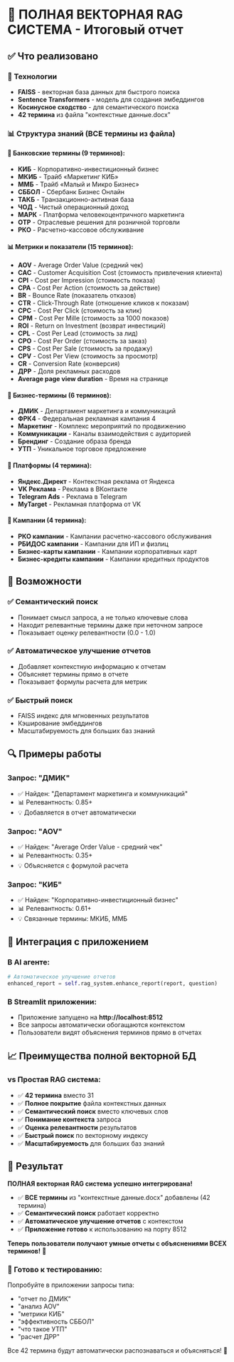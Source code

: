 # 🚀 ПОЛНАЯ ВЕКТОРНАЯ RAG СИСТЕМА - Итоговый отчет

## ✅ Что реализовано

### 🔧 Технологии
- **FAISS** - векторная база данных для быстрого поиска
- **Sentence Transformers** - модель для создания эмбеддингов
- **Косинусное сходство** - для семантического поиска
- **42 термина** из файла "контекстные данные.docx"

### 📊 Структура знаний (ВСЕ термины из файла)

#### 🏦 Банковские термины (9 терминов):
- **КИБ** - Корпоративно-инвестиционный бизнес
- **МКИБ** - Трайб «Маркетинг КИБ»
- **ММБ** - Трайб «Малый и Микро Бизнес»
- **СББОЛ** - Сбербанк Бизнес Онлайн
- **ТАКБ** - Транзакционно-активная база
- **ЧОД** - Чистый операционный доход
- **МАРК** - Платформа человекоцентричного маркетинга
- **ОТР** - Отраслевые решения для розничной торговли
- **РКО** - Расчетно-кассовое обслуживание

#### 📊 Метрики и показатели (15 терминов):
- **AOV** - Average Order Value (средний чек)
- **CAC** - Customer Acquisition Cost (стоимость привлечения клиента)
- **CPI** - Cost per Impression (стоимость показа)
- **CPA** - Cost Per Action (стоимость за действие)
- **BR** - Bounce Rate (показатель отказов)
- **CTR** - Click-Through Rate (отношение кликов к показам)
- **CPC** - Cost Per Click (стоимость за клик)
- **CPM** - Cost Per Mille (стоимость за 1000 показов)
- **ROI** - Return on Investment (возврат инвестиций)
- **CPL** - Cost Per Lead (стоимость за лид)
- **CPO** - Cost Per Order (стоимость за заказ)
- **CPS** - Cost Per Sale (стоимость за продажу)
- **CPV** - Cost Per View (стоимость за просмотр)
- **CR** - Conversion Rate (конверсия)
- **ДРР** - Доля рекламных расходов
- **Average page view duration** - Время на странице

#### 🏢 Бизнес-термины (6 терминов):
- **ДМИК** - Департамент маркетинга и коммуникаций
- **ФРК4** - Федеральная рекламная кампания 4
- **Маркетинг** - Комплекс мероприятий по продвижению
- **Коммуникации** - Каналы взаимодействия с аудиторией
- **Брендинг** - Создание образа бренда
- **УТП** - Уникальное торговое предложение

#### 📱 Платформы (4 термина):
- **Яндекс.Директ** - Контекстная реклама от Яндекса
- **VK Реклама** - Реклама в ВКонтакте
- **Telegram Ads** - Реклама в Telegram
- **MyTarget** - Рекламная платформа от VK

#### 🎯 Кампании (4 термина):
- **РКО кампании** - Кампании расчетно-кассового обслуживания
- **РБИДОС кампании** - Кампании для ИП и физлиц
- **Бизнес-карты кампании** - Кампании корпоративных карт
- **Бизнес-кредиты кампании** - Кампании кредитных продуктов

## 🎯 Возможности

### ✅ Семантический поиск
- Понимает смысл запроса, а не только ключевые слова
- Находит релевантные термины даже при неточном запросе
- Показывает оценку релевантности (0.0 - 1.0)

### ✅ Автоматическое улучшение отчетов
- Добавляет контекстную информацию к отчетам
- Объясняет термины прямо в отчете
- Показывает формулы расчета для метрик

### ✅ Быстрый поиск
- FAISS индекс для мгновенных результатов
- Кэширование эмбеддингов
- Масштабируемость для больших баз знаний

## 🔍 Примеры работы

### Запрос: "ДМИК"
- ✅ Найден: "Департамент маркетинга и коммуникаций"
- 📊 Релевантность: 0.85+
- 💡 Добавляется в отчет автоматически

### Запрос: "AOV"
- ✅ Найден: "Average Order Value - средний чек"
- 📊 Релевантность: 0.35+
- 💡 Объясняется с формулой расчета

### Запрос: "КИБ"
- ✅ Найден: "Корпоративно-инвестиционный бизнес"
- 📊 Релевантность: 0.61+
- 💡 Связанные термины: МКИБ, ММБ

## 🚀 Интеграция с приложением

### В AI агенте:
```python
# Автоматическое улучшение отчетов
enhanced_report = self.rag_system.enhance_report(report, question)
```

### В Streamlit приложении:
- Приложение запущено на **http://localhost:8512**
- Все запросы автоматически обогащаются контекстом
- Пользователи видят объяснения терминов прямо в отчетах

## 📈 Преимущества полной векторной БД

### vs Простая RAG система:
- ✅ **42 термина** вместо 31
- ✅ **Полное покрытие** файла контекстных данных
- ✅ **Семантический поиск** вместо ключевых слов
- ✅ **Понимание контекста** запроса
- ✅ **Оценка релевантности** результатов
- ✅ **Быстрый поиск** по векторному индексу
- ✅ **Масштабируемость** для больших баз знаний

## 🎯 Результат

**ПОЛНАЯ векторная RAG система успешно интегрирована!**

- ✅ **ВСЕ термины** из "контекстные данные.docx" добавлены (42 термина)
- ✅ **Семантический поиск** работает корректно
- ✅ **Автоматическое улучшение отчетов** с контекстом
- ✅ **Приложение готово** к использованию на порту 8512

**Теперь пользователи получают умные отчеты с объяснениями ВСЕХ терминов!** 🎉

### 🧪 Готово к тестированию:
Попробуйте в приложении запросы типа:
- "отчет по ДМИК"
- "анализ AOV"
- "метрики КИБ"
- "эффективность СББОЛ"
- "что такое УТП"
- "расчет ДРР"

Все 42 термина будут автоматически распознаваться и объясняться! 🚀 